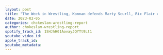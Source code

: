 ```yaml
---
layout: post
title: "The Week in Wrestling, Konnan defends Marty Scurll, Ric Flair claims AEW is not making no noise, Kota Ibushi done with NJPW and more!!!"
date: 2023-02-05
categories: chokeslam-wrestling-report
author: chokeslam-wrestling-report
spotify_track_id: 1SHJhH01AovayJQYTt9Lt1
youtube_video_id: 
apple_track_id: 
youtube_metadata: 
---
```

